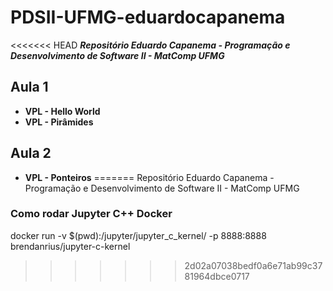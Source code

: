 # PDSII-UFMG-eduardocapanema
<<<<<<< HEAD
***Repositório Eduardo Capanema - Programação e Desenvolvimento de Software II - MatComp UFMG***

## Aula 1
* **VPL - Hello World**
* **VPL - Pirâmides**

## Aula 2
* **VPL - Ponteiros**
=======
Repositório Eduardo Capanema - Programação e Desenvolvimento de Software II - MatComp UFMG

### Como rodar Jupyter C++ Docker
 docker run -v $(pwd):/jupyter/jupyter_c_kernel/ -p 8888:8888 brendanrius/jupyter-c-kernel
>>>>>>> 2d02a07038bedf0a6e71ab99c3781964dbce0717

